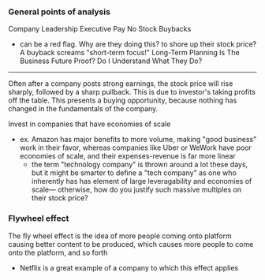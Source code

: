 
### General points of analysis
Company Leadership
Executive Pay
No Stock Buybacks
- can be a red flag. Why are they doing this? to shore up their stock price? A buyback screams "short-term focus!" 
Long-Term Planning
Is The Business Future Proof?
Do I Understand What They Do?

* * *

Often after a company posts strong earnings, the stock price will rise sharply, followed by a sharp pullback. This is due to investor's taking profits off the table. This presents a buying opportunity, because nothing has changed in the fundamentals of the company. 

Invest in companies that have economies of scale
- ex. Amazon has major benefits to more volume, making "good business" work in their favor, whereas companies like Uber or WeWork have poor economies of scale, and their expenses-revenue is far more linear
	- the term "technology company" is thrown around a lot these days, but it might be smarter to define a "tech company" as one who inherently has has element of large leveragability and economies of scale— otherwise, how do you justify such massive multiples on their stock price?

### Flywheel effect
The fly wheel effect is the idea of more people coming onto platform causing better content to be produced, which causes more people to come onto the platform, and so forth
- Netflix is a great example of a company to which this effect applies
